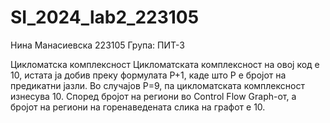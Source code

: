 # SI_2024_lab2_223105
Нина Манасиевска 223105
Група: ПИТ-3



Цикломатска комплексност
Цикломатската комплексност на овој код е 10, истата ја добив преку формулата P+1, каде што P е бројот на предикатни јазли. Во случајoв P=9, па цикломатската комплексност изнесува 10.
Според бројот на региони во Control Flow Graph-от, а бројот на региони на горенаведената слика на графот е 10.
